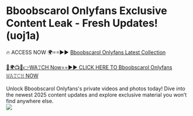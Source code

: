 # Bboobscarol Onlyfans Exclusive Content Leak - Fresh Updates! (uoj1a)

🔥 ACCESS NOW 🌍==►► <a href="https://tinyurl.com/kvy9nzfs" rel="nofollow">Bboobscarol Onlyfans Latest Collection</a>
<br><br>
[🔴🌍📺📱👉WA𝚃CH Now==►► CLICK HERE TO Bboobscarol Onlyfans 𝚆𝙰𝚃𝙲𝙷 NOW](https://tinyurl.com/kvy9nzfs)
<br><br>
Unlock Bboobscarol Onlyfans's private videos and photos today! Dive into the newest 2025 content updates and explore exclusive material you won’t find anywhere else.
<br>
<a href="https://tinyurl.com/kvy9nzfs" rel="nofollow" data-target="animated-image.originalLink"><img src="https://camo.githubusercontent.com/8a4f000d20f83aca3bf7ec5f350d767afa0574a8a352519fd8cfa583a6f93a33/68747470733a2f2f692e696d6775722e636f6d2f644a486b345a712e676966" data-canonical-src="https://i.imgur.com/dJHk4Zq.gif" style="max-width: 100%; display: inline-block;" data-target="animated-image.originalImage"></a>
<br>
